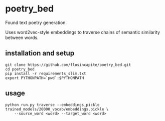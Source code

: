 # poetry_bed

Found text poetry generation.

Uses word2vec-style embeddings to traverse chains of semantic similarity between words.

## installation and setup

```
git clone https://github.com/flosincapite/poetry_bed.git
cd poetry_bed
pip install -r requirements_slim.txt
export PYTHONPATH=`pwd`:$PYTHONPATH
```

## usage

```
python run.py traverse --embeddings_pickle trained_models/20000_vocab/embeddings.pickle \
    --source_word <word> --target_word <word>
```
